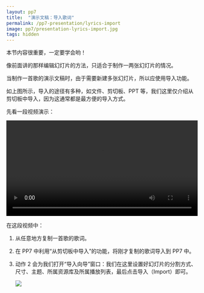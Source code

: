 ```yaml
---
layout: pp7
title:  "演示文稿：导入歌词"
permalink: /pp7-presentation/lyrics-import
image: pp7/presentation-lyrics-import.jpg
tags: hidden
---
```


本节内容很重要，一定要学会哟！

像前面讲的那样编辑幻灯片的方法，只适合于制作一两张幻灯片的情况。

当制作一首歌的演示文稿时，由于需要新建多张幻灯片，所以应使用导入功能。

如上图所示，导入的途径有多种，如文件、剪切板、PPT 等，我们这里仅介绍从剪切板中导入，因为这通常都是最方便的导入方式。

先看一段视频演示：

<video width="100%" controls>
  <source src="{{ site.baseurl }}/videos/presentation-edit-lyrics-import.mp4" type="video/mp4">
</video>

在这段视频中：

1.  从任意地方复制一首歌的歌词。

2.  在 PP7 中利用“从剪切板中导入”的功能，将刚才复制的歌词导入到 PP7 中。

3.  动作 2 会为我们打开“导入向导”窗口：我们在这里设置好幻灯片的分割方式、尺寸、主题、所属资源库及所属播放列表，最后点击导入（Import）即可。

    ![](/image/pp7/presentation-lyrics-import-wizard.jpg)